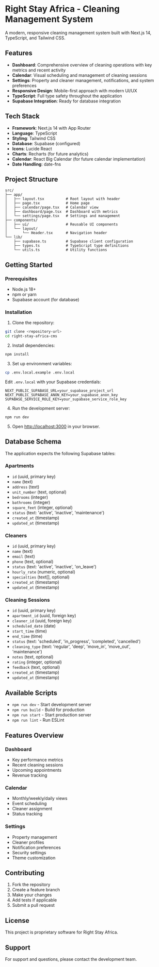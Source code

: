 # Right Stay Africa - Cleaning Management System

A modern, responsive cleaning management system built with Next.js 14, TypeScript, and Tailwind CSS.

## Features

- **Dashboard**: Comprehensive overview of cleaning operations with key metrics and recent activity
- **Calendar**: Visual scheduling and management of cleaning sessions
- **Settings**: Property and cleaner management, notifications, and system preferences
- **Responsive Design**: Mobile-first approach with modern UI/UX
- **TypeScript**: Full type safety throughout the application
- **Supabase Integration**: Ready for database integration

## Tech Stack

- **Framework**: Next.js 14 with App Router
- **Language**: TypeScript
- **Styling**: Tailwind CSS
- **Database**: Supabase (configured)
- **Icons**: Lucide React
- **Charts**: Recharts (for future analytics)
- **Calendar**: React Big Calendar (for future calendar implementation)
- **Date Handling**: date-fns

## Project Structure

```
src/
├── app/
│   ├── layout.tsx          # Root layout with header
│   ├── page.tsx            # Home page
│   ├── calendar/page.tsx   # Calendar view
│   ├── dashboard/page.tsx  # Dashboard with metrics
│   └── settings/page.tsx   # Settings and management
├── components/
│   ├── ui/                 # Reusable UI components
│   └── layout/
│       └── Header.tsx      # Navigation header
└── lib/
    ├── supabase.ts         # Supabase client configuration
    ├── types.ts            # TypeScript type definitions
    └── utils.ts            # Utility functions
```

## Getting Started

### Prerequisites

- Node.js 18+ 
- npm or yarn
- Supabase account (for database)

### Installation

1. Clone the repository:
```bash
git clone <repository-url>
cd right-stay-africa-cms
```

2. Install dependencies:
```bash
npm install
```

3. Set up environment variables:
```bash
cp .env.local.example .env.local
```

Edit `.env.local` with your Supabase credentials:
```env
NEXT_PUBLIC_SUPABASE_URL=your_supabase_project_url
NEXT_PUBLIC_SUPABASE_ANON_KEY=your_supabase_anon_key
SUPABASE_SERVICE_ROLE_KEY=your_supabase_service_role_key
```

4. Run the development server:
```bash
npm run dev
```

5. Open [http://localhost:3000](http://localhost:3000) in your browser.

## Database Schema

The application expects the following Supabase tables:

### Apartments
- `id` (uuid, primary key)
- `name` (text)
- `address` (text)
- `unit_number` (text, optional)
- `bedrooms` (integer)
- `bathrooms` (integer)
- `square_feet` (integer, optional)
- `status` (text: 'active', 'inactive', 'maintenance')
- `created_at` (timestamp)
- `updated_at` (timestamp)

### Cleaners
- `id` (uuid, primary key)
- `name` (text)
- `email` (text)
- `phone` (text, optional)
- `status` (text: 'active', 'inactive', 'on_leave')
- `hourly_rate` (numeric, optional)
- `specialties` (text[], optional)
- `created_at` (timestamp)
- `updated_at` (timestamp)

### Cleaning Sessions
- `id` (uuid, primary key)
- `apartment_id` (uuid, foreign key)
- `cleaner_id` (uuid, foreign key)
- `scheduled_date` (date)
- `start_time` (time)
- `end_time` (time)
- `status` (text: 'scheduled', 'in_progress', 'completed', 'cancelled')
- `cleaning_type` (text: 'regular', 'deep', 'move_in', 'move_out', 'maintenance')
- `notes` (text, optional)
- `rating` (integer, optional)
- `feedback` (text, optional)
- `created_at` (timestamp)
- `updated_at` (timestamp)

## Available Scripts

- `npm run dev` - Start development server
- `npm run build` - Build for production
- `npm run start` - Start production server
- `npm run lint` - Run ESLint

## Features Overview

### Dashboard
- Key performance metrics
- Recent cleaning sessions
- Upcoming appointments
- Revenue tracking

### Calendar
- Monthly/weekly/daily views
- Event scheduling
- Cleaner assignment
- Status tracking

### Settings
- Property management
- Cleaner profiles
- Notification preferences
- Security settings
- Theme customization

## Contributing

1. Fork the repository
2. Create a feature branch
3. Make your changes
4. Add tests if applicable
5. Submit a pull request

## License

This project is proprietary software for Right Stay Africa.

## Support

For support and questions, please contact the development team.